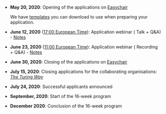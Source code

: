 - **May 20, 2020**: Opening of the applications on [Easychair](https://easychair.org/conferences/?conf=ols2)

    We have [templates](https://github.com/open-life-science/application-forms) you can download to use when preparing your application. 

- **June 12, 2020** ([17:00 European Time](https://arewemeetingyet.com/Berlin/2020-06-12/17:00/OLS-2%20application%20webinar)): Application webinar (<i class="fas fa-chalkboard-teacher"></i> Talk + Q&A) - <i class="fas fa-clipboard"></i> [Notes](https://docs.google.com/document/d/1bXfKuEOJebqIoM3tT2Qn5Y9_y1VLu4Mi8vimLHhSi78/edit?usp=sharing)
- **June 23, 2020** ([11:00 European Time](https://arewemeetingyet.com/Berlin/2020-06-23/11:00/OLS-2%20application%20webinar)): Application webinar (<i class="fab fa-youtube"></i> Recording + Q&A) - <i class="fas fa-clipboard"></i> [Notes](https://docs.google.com/document/d/1bboIr0_tkji8qnMOsMvqz8zyHfboe7fJJV8eV0J_cSs/edit?usp=sharing)
- **June 30, 2020**: Closing of the applications on [Easychair](https://easychair.org/conferences/?conf=ols2)
- **July 15, 2020**: Closing applications for the collaborating organisations: [_The Turing Way_](https://openlifesci.org/ols-2#collaborators)
- **July 24, 2020**: Successful applicants announced
- **September, 2020**: Start of the 16-week program
- **December 2020**: Conclusion of the 16-week program
